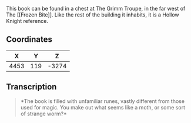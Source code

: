  

This book can be found in a chest at The Grimm Troupe, in the far west of The [[Frozen Bite]]. Like the rest of the building it inhabits, it is a Hollow Knight reference.

## Coordinates
| **X** | **Y** | **Z** |
| :---: | :---: | :---: |
| 4453  |  119  | -3274 |

## Transcription
> \*The book is filled with unfamiliar runes, vastly different from those used for magic. You make out what seems like a moth, or some sort of strange worm?\*
